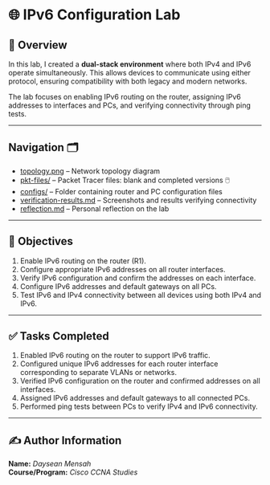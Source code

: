 # 🌐 IPv6 Configuration Lab

## 🧩 Overview
In this lab, I created a **dual-stack environment** where both IPv4 and IPv6 operate simultaneously. This allows devices to communicate using either protocol, ensuring compatibility with both legacy and modern networks.

The lab focuses on enabling IPv6 routing on the router, assigning IPv6 addresses to interfaces and PCs, and verifying connectivity through ping tests.

---

## Navigation 🗂️

- [topology.png](./topology.png) – Network topology diagram
- [pkt-files/](./pkt-files) – Packet Tracer files: blank and completed versions 🖱️  
- [configs/](./configs) – Folder containing router and PC configuration files  
- [verification-results.md](./verification-results.md) – Screenshots and results verifying connectivity  
- [reflection.md](./reflection.md) – Personal reflection on the lab  

---


## 🧠 Objectives
1. Enable IPv6 routing on the router (R1).  
2. Configure appropriate IPv6 addresses on all router interfaces.  
3. Verify IPv6 configuration and confirm the addresses on each interface.  
4. Configure IPv6 addresses and default gateways on all PCs.  
5. Test IPv6 and IPv4 connectivity between all devices using both IPv4 and IPv6.

---

## ✅ Tasks Completed
1. Enabled IPv6 routing on the router to support IPv6 traffic.  
2. Configured unique IPv6 addresses for each router interface corresponding to separate VLANs or networks.  
3. Verified IPv6 configuration on the router and confirmed addresses on all interfaces.  
4. Assigned IPv6 addresses and default gateways to all connected PCs.  
5. Performed ping tests between PCs to verify IPv4 and IPv6 connectivity.  

---

## ✍️ Author Information

**Name:** *Daysean Mensah*  
**Course/Program:** *Cisco CCNA Studies*  
